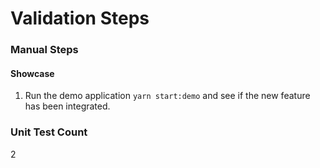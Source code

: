 # Validation Steps

### Manual Steps

#### Showcase
1. Run the demo application `yarn start:demo` and see if the new feature has been integrated. 

### Unit Test Count
2
